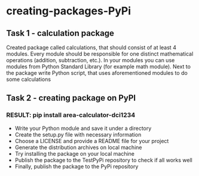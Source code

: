 # creating-packages-PyPi

## Task 1 - calculation package

Created package called calculations, that should consist of at least 4 modules.
Every module should be responsible for one distinct mathematical operations (addition, subtraction, etc.).
In your modules you can use modules from Python Standard Library (for example math module).
Next to the package write Python script, that uses aforementioned modules to do some calculations

## Task 2 - creating package on PyPI

### RESULT: pip install area-calculator-dci1234  


- Write your Python module and save it under a directory  
- Create the setup.py file with necessary information  
- Choose a LICENSE and provide a README file for your project  
- Generate the distribution archives on local machine  
- Try installing the package on your local machine  
- Publish the package to the TestPyPi repository to check if all works well  
- Finally, publish the package to the PyPi repository  
